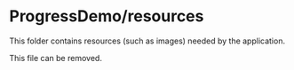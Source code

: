 # ProgressDemo/resources

This folder contains resources (such as images) needed by the application. 

This file can be removed.
